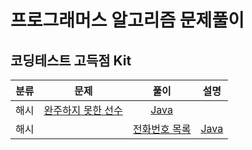 # 프로그래머스 알고리즘 문제풀이

## 코딩테스트 고득점 Kit

|분류|문제|풀이|설명|
|:---:|:---:|:---:|:---:|
|해시|[완주하지 못한 선수](https://programmers.co.kr/learn/courses/30/lessons/42576?language=java)|[Java](https://github.com/steven0301/Programmers-Algorithm/blob/master/java/highkit_finish.java)||
|해시||[전화번호 목록](https://programmers.co.kr/learn/courses/30/lessons/42577)|[Java](https://github.com/steven0301/Programmers-Algorithm/blob/master/java/highkit_phone_book.java)||
